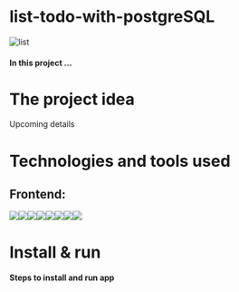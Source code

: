 # list-todo-with-postgreSQL

![list](https://user-images.githubusercontent.com/99894721/229925465-671257e1-ba80-4551-b95a-9f0f51d6ec2f.png)


<h4>In this project ...</h4>


<h1>The project idea</h1>

<p>Upcoming details</p>

<h1>Technologies and tools used</h1>

<h2>Frontend:</h2>
<div style="display: flex">
<img src="https://img.shields.io/badge/-HTML5-E34F26?style=flat&logo=html5&logoColor=white">
<img src="https://img.shields.io/badge/-CSS3-1572B6?style=flat&logo=css3&logoColor=white">
<img src="https://img.shields.io/badge/-JavaScript-eed718?style=flat&logo=javascript&logoColor=ffffff">
<img src="https://img.shields.io/badge/-React-000000?style=flat&logo=react&logoColor=00c8ff">
<img src="https://img.shields.io/badge/-Canva-6c25be?style=flat&logo=canva&logoColor=00c8ff">
<img src="http://img.shields.io/badge/-Git-F1502F?style=flat&logo=git&logoColor=FFFFFF">
<img src="http://img.shields.io/badge/-Github-000000?style=flat&logo=github&logoColor=FFFFFF">
<img src="http://img.shields.io/badge/-VS%20Code-007ACC?style=flat&logo=visual%20studio%20code&logoColor=white">

</div>

<h1>Install & run</h1>
<h4>Steps to install and run app</h4>
